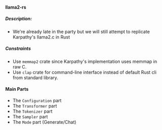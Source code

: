 #### llama2-rs

##### Description:
- We're already late in the party but we will still attempt to replicate Karpathy's llama2.c in Rust


##### Constraints
- Use `memmap2` crate since Karpathy's implementation uses memmap in raw C.
- Use `clap` crate for command-line interface instead of default Rust cli from standard library.

#### Main Parts
- The `Configuration` part
- The `Transformer` part
- The `Tokenizer` part
- The `Sampler` part
- The `Mode` part (Generate/Chat)
